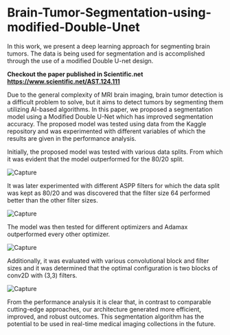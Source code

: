 # Brain-Tumor-Segmentation-using-modified-Double-Unet
In this work, we present a deep learning approach for segmenting brain tumors. The data is being used for segmentation and is accomplished through the use of a modified Double U-net design.

**Checkout the paper published in Scientific.net 
https://www.scientific.net/AST.124.111**

Due to the general complexity of MRI brain imaging, brain tumor detection is a difficult problem to solve, but it aims to detect tumors by segmenting them utilizing AI-based algorithms. In this paper, we proposed a segmentation model using a Modified Double U-Net which has improved segmentation accuracy. The proposed model was tested using data from the Kaggle repository and was experimented with different variables of which the results are given in the performance analysis.

Initially, the proposed model was tested with various data splits. From which it was evident that the model outperformed for the 80/20 split. 

![Capture](https://user-images.githubusercontent.com/62705784/227796774-04c0a395-777f-4cf8-a6b2-05d4eec52994.PNG)

It was later experimented with different ASPP filters for which the data split was kept as 80/20 and was discovered that the filter size 64 performed better than the other filter sizes.

![Capture](https://user-images.githubusercontent.com/62705784/227796830-c49d186a-a066-4322-9d04-bb4d17c79fda.PNG)

The model was then tested for different optimizers and Adamax outperformed every other optimizer.

![Capture](https://user-images.githubusercontent.com/62705784/227796888-7e4fbd27-4757-42e3-987c-a1906c534db3.PNG)

Additionally, it was evaluated with various convolutional block and filter sizes and it was determined that the optimal configuration is two blocks of conv2D with (3,3) filters.

![Capture](https://user-images.githubusercontent.com/62705784/227796943-26fa9701-8156-4836-80f1-dc8029389183.PNG)

From the performance analysis it is clear that, in contrast to comparable cutting-edge approaches, our architecture generated more efficient, improved, and robust outcomes. This segmentation algorithm has the potential to be used in real-time medical imaging collections in the future.
